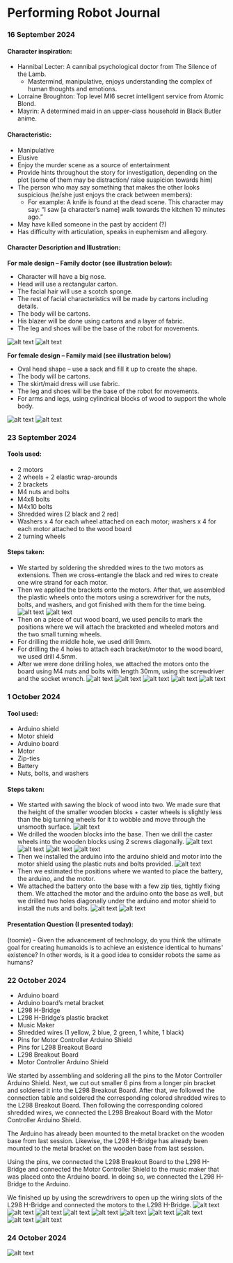 # Performing Robot Journal
### 16 September 2024
#### Character inspiration:
* Hannibal Lecter: A cannibal psychological doctor from The Silence of the Lamb.
    * Mastermind, manipulative, enjoys understanding the complex of human thoughts and emotions.
* Lorraine Broughton: Top level MI6 secret intelligent service from Atomic Blond.
* Mayrin: A determined maid in an upper-class household in Black Butler anime.
#### Characteristic:
* Manipulative
* Elusive
* Enjoy the murder scene as a source of entertainment
* Provide hints throughout the story for investigation, depending on the plot (some of them may be distraction/ raise suspicion towards him)
* The person who may say something that makes the other looks suspicious (he/she just enjoys the crack between members):
    * For example: A knife is found at the dead scene. This character may say: “I saw [a character’s name] walk towards the kitchen 10 minutes ago.”
* May have killed someone in the past by accident (?)
* Has difficulty with articulation, speaks in euphemism and allegory.
#### Character Description and Illustration:
**For male design – Family doctor (see illustration below):**
* Character will have a big nose.
* Head will use a rectangular carton.
* The facial hair will use a scotch sponge.
* The rest of facial characteristics will be made by cartons including details.
* The body will be cartons.
* His blazer will be done using cartons and a layer of fabric.
* The leg and shoes will be the base of the robot for movements.

![alt text](https://github.com/LinhTran263/performingrobots/blob/main/robot_illustration/char_1.jpg)
![alt text](https://github.com/LinhTran263/performingrobots/blob/main/robot_illustration/char_1_build.PNG)


**For female design – Family maid (see illustration below)**
* Oval head shape – use a sack and fill it up to create the shape.
* The body will be cartons.
* The skirt/maid dress will use fabric.
* The leg and shoes will be the base of the robot for movements.
* For arms and legs, using cylindrical blocks of wood to support the whole body.

![alt text](https://github.com/LinhTran263/performingrobots/blob/main/robot_illustration/char_2.jpg)
![alt text](https://github.com/LinhTran263/performingrobots/blob/main/robot_illustration/char_2_build.PNG)

### 23 September 2024
#### Tools used:
* 2 motors
* 2 wheels + 2 elastic wrap-arounds
* 2 brackets
* M4 nuts and bolts
* M4x8 bolts
* M4x10 bolts
* Shredded wires (2 black and 2 red)
* Washers x 4 for each wheel attached on each motor; washers x 4 for each motor attached to the wood board
* 2 turning wheels

#### Steps taken:
* We started by soldering the shredded wires to the two motors as extensions. Then we cross-entangle the black and red wires to create one wire strand for each motor.
* Then we applied the brackets onto the motors. After that, we assembled the plastic wheels onto the motors using a screwdriver for the nuts, bolts, and washers, and got finished with them for the time being.
![alt text](https://github.com/LinhTran263/performingrobots/blob/main/robot_illustration/23_1.jpeg)
![alt text](https://github.com/LinhTran263/performingrobots/blob/main/robot_illustration/23_2.jpeg)
* Then on a piece of cut wood board, we used pencils to mark the positions where we will attach the bracketed and wheeled motors and the two small turning wheels.
* For drilling the middle hole, we used drill 9mm.
* For drilling the 4 holes to attach each bracket/motor to the wood board, we used drill 4.5mm.
* After we were done drilling holes, we attached the motors onto the board using M4 nuts and bolts with length 30mm, using the screwdriver and the socket wrench.
![alt text](https://github.com/LinhTran263/performingrobots/blob/main/robot_illustration/23_3.jpeg)
![alt text](https://github.com/LinhTran263/performingrobots/blob/main/robot_illustration/23_4.jpeg)
![alt text](https://github.com/LinhTran263/performingrobots/blob/main/robot_illustration/23_5.jpeg)
![alt text](https://github.com/LinhTran263/performingrobots/blob/main/robot_illustration/23_6.jpeg)
![alt text](https://github.com/LinhTran263/performingrobots/blob/main/robot_illustration/23_7.jpeg)

### 1 October 2024
#### Tool used:
* Arduino shield
* Motor shield
* Arduino board
* Motor
* Zip-ties
* Battery
* Nuts, bolts, and washers

#### Steps taken:
* We started with sawing the block of wood into two. We made sure that the height of the smaller wooden blocks + caster wheels is slightly less than the big turning wheels for it to wobble and move through the unsmooth surface.
![alt text](https://github.com/LinhTran263/performingrobots/blob/main/robot_illustration/1_10_1.jpeg)
* We drilled the wooden blocks into the base. Then we drill the caster wheels into the wooden blocks using 2 screws diagonally.
![alt text](https://github.com/LinhTran263/performingrobots/blob/main/robot_illustration/1_10_2.jpeg)
![alt text](https://github.com/LinhTran263/performingrobots/blob/main/robot_illustration/1_10_3.jpeg)
![alt text](https://github.com/LinhTran263/performingrobots/blob/main/robot_illustration/1_10_4.jpeg)
![alt text](https://github.com/LinhTran263/performingrobots/blob/main/robot_illustration/1_10_5.jpeg)
* Then we installed the arduino into the arduino shield and motor into the motor shield using the plastic nuts and bolts provided.
![alt text](https://github.com/LinhTran263/performingrobots/blob/main/robot_illustration/1_10_6.jpeg)
* Then we estimated the positions where we wanted to place the battery, the arduino, and the motor.
* We attached the battery onto the base with a few zip ties, tightly fixing them. We attached the motor and the arduino onto the base as well, but we drilled two holes diagonally under the arduino and motor shield to install the nuts and bolts.
![alt text](https://github.com/LinhTran263/performingrobots/blob/main/robot_illustration/1_10_7.jpeg)
![alt text](https://github.com/LinhTran263/performingrobots/blob/main/robot_illustration/1_10_8.jpeg)

#### Presentation Question (I presented today):
(toomie) - Given the advancement of technology, do you think the ultimate goal for creating humanoids is to achieve an existence identical to humans' existence? In other words, is it a good idea to consider robots the same as humans?

### 22 October 2024
* Arduino board
* Arduino board’s metal bracket
* L298 H-Bridge
* L298 H-Bridge’s plastic bracket
* Music Maker
* Shredded wires (1 yellow, 2 blue, 2 green, 1 white, 1 black)
* Pins for Motor Controller Arduino Shield
* Pins for L298 Breakout Board
* L298 Breakout Board
* Motor Controller Arduino Shield

We started by assembling and soldering all the pins to the Motor Controller Arduino Shield. Next, we cut out smaller 6 pins from a longer pin bracket and soldered it into the L298 Breakout Board. After that, we followed the connection table and soldered the corresponding colored shredded wires to the L298 Breakout Board. Then following the corresponding colored shredded wires, we connected the L298 Breakout Board with the Motor Controller Arduino Shield.

The Arduino has already been mounted to the metal bracket on the wooden base from last session. Likewise, the L298 H-Bridge has already been mounted to the metal bracket on the wooden base from last session.

Using the pins, we connected the L298 Breakout Board to the L298 H-Bridge and connected the Motor Controller Shield to the music maker that was placed onto the Arduino board. In doing so, we connected the L298 H-Bridge to the Arduino.

We finished up by using the screwdrivers to open up the wiring slots of the L298 H-Bridge and connected the motors to the L298 H-Bridge. 
![alt text](https://github.com/LinhTran263/performingrobots/blob/main/robot_illustration/2210_1.jpeg)
![alt text](https://github.com/LinhTran263/performingrobots/blob/main/robot_illustration/2210_2.jpeg)
![alt text](https://github.com/LinhTran263/performingrobots/blob/main/robot_illustration/2210_3.jpeg)
![alt text](https://github.com/LinhTran263/performingrobots/blob/main/robot_illustration/2210_4.jpeg)
![alt text](https://github.com/LinhTran263/performingrobots/blob/main/robot_illustration/2210_5.jpeg)
![alt text](https://github.com/LinhTran263/performingrobots/blob/main/robot_illustration/2210_6.jpeg)
![alt text](https://github.com/LinhTran263/performingrobots/blob/main/robot_illustration/2210_7.jpeg)
![alt text](https://github.com/LinhTran263/performingrobots/blob/main/robot_illustration/2210_8.jpeg)
![alt text](https://github.com/LinhTran263/performingrobots/blob/main/robot_illustration/2210_9.jpeg)
![alt text](https://github.com/LinhTran263/performingrobots/blob/main/robot_illustration/2210_10.jpeg)

### 24 October 2024
![alt text](https://github.com/LinhTran263/performingrobots/blob/main/robot_illustration/2410.jpg)
